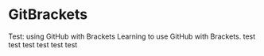 # GitBrackets
Test: using GitHub with Brackets
Learning to use GitHub with Brackets.
test
test
test
test
test
test
